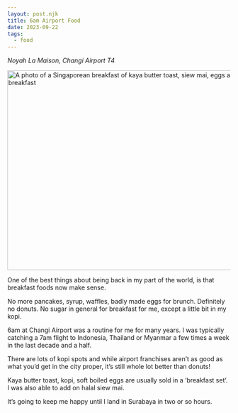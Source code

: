 ```yaml
---
layout: post.njk
title: 6am Airport Food
date: 2023-09-22
tags:
  - food
---
```

_Noyah La Maison, Changi Airport T4_

<img src="/img/kayatoast.jpg" width="600" height="450" alt="A photo of a Singaporean breakfast of kaya butter toast, siew mai, eggs and coffee for breakfast">

One of the best things about being back in my part of the world, is that breakfast foods now make sense. 

No more pancakes, syrup, waffles, badly made eggs for brunch. Definitely no donuts. No sugar in general for breakfast for me, except a little bit in my kopi. 

6am at Changi Airport was a routine for me for many years. I was typically catching a 7am flight to Indonesia, Thailand or Myanmar a few times a week in the last decade and a half. 

There are lots of kopi spots and while airport franchises aren’t as good as what you’d get in the city proper, it’s still whole lot better than donuts!

Kaya butter toast, kopi, soft boiled eggs are usually sold in a ‘breakfast set’. I was also able to add on halal siew mai. 

It’s going to keep me happy until I land in Surabaya in two or so hours. 


